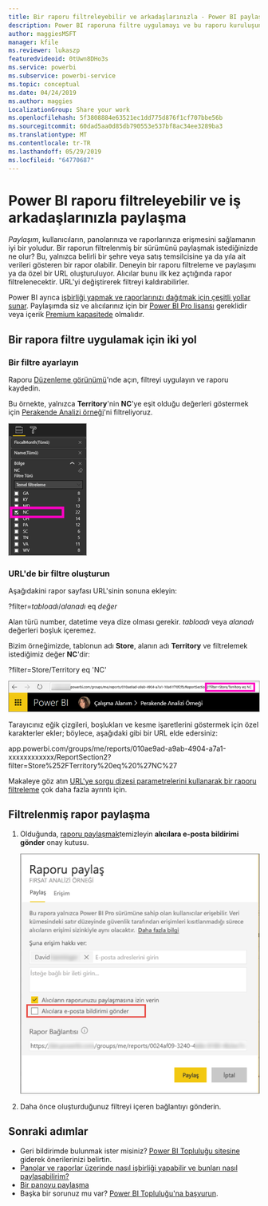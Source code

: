 ```yaml
---
title: Bir raporu filtreleyebilir ve arkadaşlarınızla - Power BI paylaşma
description: Power BI raporuna filtre uygulamayı ve bu raporu kuruluşunuzdaki iş arkadaşlarınızla paylaşmayı öğrenin.
author: maggiesMSFT
manager: kfile
ms.reviewer: lukaszp
featuredvideoid: 0tUwn8DHo3s
ms.service: powerbi
ms.subservice: powerbi-service
ms.topic: conceptual
ms.date: 04/24/2019
ms.author: maggies
LocalizationGroup: Share your work
ms.openlocfilehash: 5f3808884e63521ec1dd775d876f1cf707bbe56b
ms.sourcegitcommit: 60dad5aa0d85db790553e537bf8ac34ee3289ba3
ms.translationtype: MT
ms.contentlocale: tr-TR
ms.lasthandoff: 05/29/2019
ms.locfileid: "64770687"
---
```

# <a name="filter-a-power-bi-report-and-share-it-with-coworkers"></a>Power BI raporu filtreleyebilir ve iş arkadaşlarınızla paylaşma
*Paylaşım*, kullanıcıların, panolarınıza ve raporlarınıza erişmesini sağlamanın iyi bir yoludur. Bir raporun filtrelenmiş bir sürümünü paylaşmak istediğinizde ne olur? Bu, yalnızca belirli bir şehre veya satış temsilcisine ya da yıla ait verileri gösteren bir rapor olabilir. Deneyin bir raporu filtreleme ve paylaşımı ya da özel bir URL oluşturuluyor. Alıcılar bunu ilk kez açtığında rapor filtrelenecektir. URL'yi değiştirerek filtreyi kaldırabilirler. 

Power BI ayrıca [işbirliği yapmak ve raporlarınızı dağıtmak için çeşitli yollar sunar](service-how-to-collaborate-distribute-dashboards-reports.md). Paylaşımda siz ve alıcılarınız için bir [Power BI Pro lisansı](service-features-license-type.md) gereklidir veya içerik [Premium kapasitede](service-premium-what-is.md) olmalıdır. 

## <a name="two-ways-to-filter-a-report"></a>Bir rapora filtre uygulamak için iki yol

### <a name="set-a-filter"></a>Bir filtre ayarlayın

Raporu [Düzenleme görünümü](consumer/end-user-reading-view.md)'nde açın, filtreyi uygulayın ve raporu kaydedin.
   
Bu örnekte, yalnızca **Territory**'nin **NC**'ye eşit olduğu değerleri göstermek için [Perakende Analizi örneği](sample-tutorial-connect-to-the-samples.md)'ni filtreliyoruz.
   
![Rapor filtresi bölmesi](media/service-share-reports/power-bi-filter-report2.png)

### <a name="create-a-filter-in-the-url"></a>URL'de bir filtre oluşturun

Aşağıdakini rapor sayfası URL'sinin sonuna ekleyin:
   
?filter=*tabloadı*/*alanadı* eq *değer*
   
Alan türü number, datetime veya dize olması gerekir. *tabloadı* veya *alanadı* değerleri boşluk içeremez.
   
Bizim örneğimizde, tablonun adı **Store**, alanın adı **Territory** ve filtrelemek istediğimiz değer **NC**'dir:
   
?filter=Store/Territory eq 'NC'
   
![Filtrelenmiş rapor URL'si](media/service-share-reports/power-bi-filter-url3.png)
   
Tarayıcınız eğik çizgileri, boşlukları ve kesme işaretlerini göstermek için özel karakterler ekler; böylece, aşağıdaki gibi bir URL elde edersiniz:
   
app.powerbi.com/groups/me/reports/010ae9ad-a9ab-4904-a7a1-xxxxxxxxxxxx/ReportSection2?filter=Store%252FTerritory%20eq%20%27NC%27

Makaleye göz atın [URL'ye sorgu dizesi parametrelerini kullanarak bir raporu filtreleme](service-url-filters.md) çok daha fazla ayrıntı için.

## <a name="share-the-filtered-report"></a>Filtrelenmiş rapor paylaşma

1. Olduğunda, [raporu paylaşmak](service-share-dashboards.md)temizleyin **alıcılara e-posta bildirimi gönder** onay kutusu.

    ![Raporu paylaş iletişim kutusu](media/service-share-reports/power-bi-share-report-dialog.png)

4. Daha önce oluşturduğunuz filtreyi içeren bağlantıyı gönderin.

## <a name="next-steps"></a>Sonraki adımlar
* Geri bildirimde bulunmak ister misiniz? [Power BI Topluluğu sitesine](https://community.powerbi.com/) giderek önerilerinizi belirtin.
* [Panolar ve raporlar üzerinde nasıl işbirliği yapabilir ve bunları nasıl paylaşabilirim?](service-how-to-collaborate-distribute-dashboards-reports.md)
* [Bir panoyu paylaşma](service-share-dashboards.md)
* Başka bir sorunuz mu var? [Power BI Topluluğu'na başvurun](http://community.powerbi.com/).

